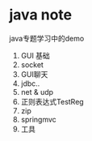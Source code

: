 # java note
java专题学习中的demo  
1. GUI 基础   
2. socket  
3. GUI聊天  
4. jdbc.. 
5. net & udp  
6. 正则表达式TestReg  
7. zip  
8. springmvc  
9. 工具

